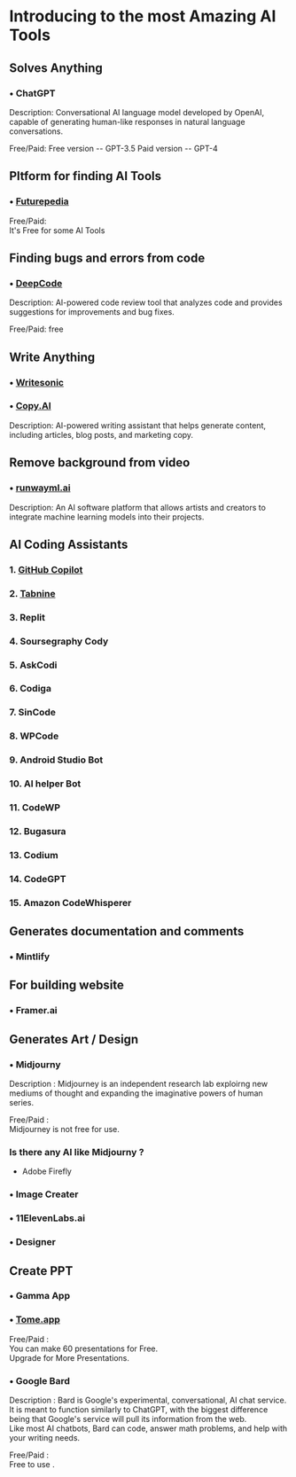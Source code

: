 # Introducing to the most Amazing AI Tools

## Solves Anything

### • ChatGPT

Description: Conversational AI language model developed by OpenAI, capable of generating human-like responses in natural language conversations.

Free/Paid: 
Free version -- GPT-3.5
Paid version -- GPT-4
<br>

## Pltform for finding AI Tools 
### • [Futurepedia](https://www.futurepedia.io/)
Free/Paid: <br>
It's Free for some AI Tools

## Finding bugs and errors from code
### • [DeepCode](https://medium.com/@deepcode.ai)

Description: AI-powered code review tool that analyzes code and provides suggestions for improvements and bug fixes.

Free/Paid:
free

##  Write Anything
### • [Writesonic](https://writesonic.com/)
### • [Copy.AI](https://www.copy.ai/)

Description: AI-powered writing assistant that helps generate content, including articles, blog posts, and marketing copy.


## Remove background from video
### • [runwayml.ai](https://runway.ai/)

Description: An AI software platform that allows artists and creators to integrate machine learning models into their projects.


## AI Coding Assistants

### 1. [GitHub Copilot](https://github.com/features/copilot)
### 2. [Tabnine](https://www.tabnine.com/)

### 3. Replit
### 4. Soursegraphy Cody
### 5. AskCodi
### 6. Codiga
### 7. SinCode
### 8. WPCode
### 9. Android Studio Bot
### 10. AI helper Bot
### 11. CodeWP
### 12. Bugasura
### 13. Codium
### 14. CodeGPT
### 15. Amazon CodeWhisperer

## Generates documentation and comments
### • Mintlify

## For building website
### • Framer.ai

## Generates Art / Design
### • Midjourny 

Description : Midjourney is an independent research lab exploirng new mediums of thought and expanding the imaginative powers of human series.

Free/Paid : <br>
Midjourney is not free for use.
### Is there any AI like Midjourny ?
* Adobe Firefly

### • Image Creater

### • 11ElevenLabs.ai
### • Designer

## Create PPT
### • Gamma App
### • [Tome.app](https://tome.app/)

Free/Paid :
<br>
You can make 60 presentations for Free. <br>
Upgrade for More Presentations.


### • Google Bard

Description : Bard is Google's experimental, conversational, AI chat service. It is meant to function similarly to ChatGPT, with the biggest difference being that Google's service will pull its information from the web. 
<br>
Like most AI chatbots, Bard can code, answer math problems, and help with your writing needs.

Free/Paid :
<br>
Free to use .